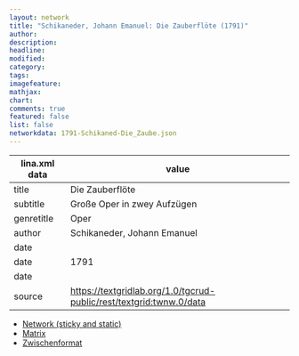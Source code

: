 ```yaml
---
layout: network
title: "Schikaneder, Johann Emanuel: Die Zauberflöte (1791)"
author:
description:
headline:
modified:
category:
tags:
imagefeature: 
mathjax: 
chart: 
comments: true
featured: false
list: false
networkdata: 1791-Schikaned-Die_Zaube.json
---
```

lina.xml data  | value
------------- | -------------
title|Die Zauberflöte
subtitle|Große Oper in zwey Aufzügen
genretitle|Oper
author|Schikaneder, Johann Emanuel
date|
date|1791
date|
source|https://textgridlab.org/1.0/tgcrud-public/rest/textgrid:twnw.0/data


* [Network (sticky and static)](/network256)
* [Matrix](/matrix256)
* [Zwischenformat](/lina256 )
